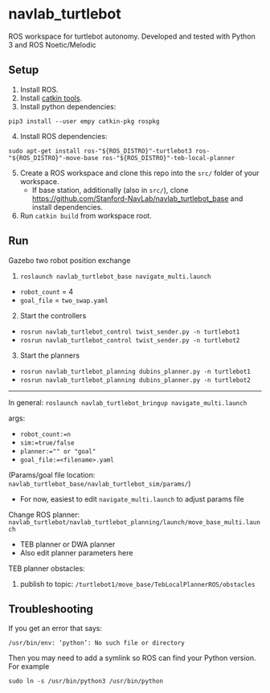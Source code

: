 # navlab_turtlebot

ROS workspace for turtlebot autonomy. Developed and tested with Python 3 and ROS Noetic/Melodic

## Setup
1. Install ROS.
2. Install [catkin tools](https://catkin-tools.readthedocs.io/en/latest/installing.html).
3. Install python dependencies:
```
pip3 install --user empy catkin-pkg rospkg
```
4. Install ROS dependencies:
```
sudo apt-get install ros-"${ROS_DISTRO}"-turtlebot3 ros-"${ROS_DISTRO}"-move-base ros-"${ROS_DISTRO}"-teb-local-planner
```
5. Create a ROS workspace and clone this repo into the `src/` folder of your workspace.
    * If base station, additionally (also in `src/`), clone https://github.com/Stanford-NavLab/navlab_turtlebot_base and install dependencies.
7. Run `catkin build` from workspace root.

## Run
Gazebo two robot position exchange
1. `roslaunch navlab_turtlebot_base navigate_multi.launch`
  - `robot_count` = 4
  - `goal_file` = `two_swap.yaml`
2. Start the controllers
  - `rosrun navlab_turtlebot_control twist_sender.py -n turtlebot1`
  - `rosrun navlab_turtlebot_control twist_sender.py -n turtlebot2`
3. Start the planners  
  - `rosrun navlab_turtlebot_planning dubins_planner.py -n turtlebot1`
  - `rosrun navlab_turtlebot_planning dubins_planner.py -n turtlebot2`
---
In general:
`roslaunch navlab_turtlebot_bringup navigate_multi.launch`

args: 
 - `robot_count:=n`
 - `sim:=true/false`
 - `planner:="" or "goal"`
 - `goal_file:=<filename>.yaml`
   
(Params/goal file location: `navlab_turtlebot_base/navlab_turtlebot_sim/params/`)
 - For now, easiest to edit `navigate_multi.launch` to adjust params file

Change ROS planner: `navlab_turtlebot/navlab_turtlebot_planning/launch/move_base_multi.launch`
 - TEB planner or DWA planner
 - Also edit planner parameters here

TEB planner obstacles:
1. publish to topic: `/turtlebot1/move_base/TebLocalPlannerROS/obstacles`

## Troubleshooting
If you get an error that says:
```
/usr/bin/env: ‘python’: No such file or directory
```
Then you may need to add a symlink so ROS can find your Python version. For example
```
sudo ln -s /usr/bin/python3 /usr/bin/python
```
